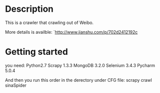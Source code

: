 Description
===========

This is a crawler that crawling out of Weibo. 

More details is availble: `http://www.jianshu.com/p/702d2412192c



Getting started
===============

you need: 
			Python2.7
			Scrapy 1.3.3
			MongoDB 3.2.0
			Selenium 3.4.3
			Pycharm 5.0.4

And then you run this order in the derectory under CFG file:
	scrapy crawl sinaSpider

